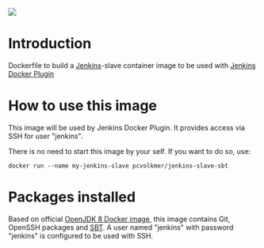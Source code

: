 [![](https://images.microbadger.com/badges/image/pcvolkmer/jenkins-slave-sbt.svg)](http://microbadger.com/images/pcvolkmer/jenkins-slave-sbt "Get your own image badge on microbadger.com")

# Introduction

Dockerfile to build a [Jenkins](https://jenkins-ci.org)-slave container image to be used with [Jenkins Docker Plugin](https://wiki.jenkins-ci.org/display/JENKINS/Docker+Plugin)

# How to use this image

This image will be used by Jenkins Docker Plugin. It provides access via SSH for user "jenkins".

There is no need to start this image by your self. If you want to do so, use:

    docker run --name my-jenkins-slave pcvolkmer/jenkins-slave-sbt

# Packages installed

Based on official [OpenJDK 8 Docker image](https://registry.hub.docker.com/_/java/), this image contains Git, OpenSSH packages and [SBT](http://www.scala-sbt.org).
A user named "jenkins" with password "jenkins" is configured to be used with SSH.

